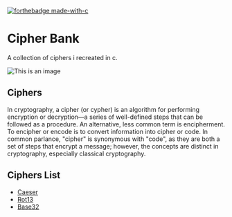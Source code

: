 [![forthebadge made-with-c](https://our-gallery.cf/jmvrp/made-with-c.svg)]()

# Cipher Bank
A collection of ciphers i recreated in c.

![This is an image](https://pngset.com/images/crypto-chip-clip-arts-unix-security-key-text-transparent-png-492608.png)

## Ciphers
In cryptography, a cipher (or cypher) is an algorithm for performing encryption or decryption—a series of well-defined steps that can be followed as a procedure. An alternative, less common term is encipherment. To encipher or encode is to convert information into cipher or code. In common parlance, "cipher" is synonymous with "code", as they are both a set of steps that encrypt a message; however, the concepts are distinct in cryptography, especially classical cryptography.

## Ciphers List
- [Caeser](https://github.com/VishalRashmika/Cipher-Bank/tree/main/Caeser)
- [Rot13](https://github.com/VishalRashmika/Cipher-Bank/tree/main/Rot13)
- [Base32](https://github.com/VishalRashmika/Cipher-Bank/tree/main/Base32)



 